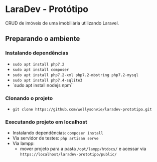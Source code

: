 # LaraDev - Protótipo

<p>CRUD de imóveis de uma imobiliária utilizando Laravel.</p>

## Preparando o ambiente

### Instalando dependências
- `sudo apt install php7.2`
- `sudo apt install composer`
- `sudo apt install php7.2-xml php7.2-mbstring php7.2-mysql`
- `sudo apt install php7.4-sqlite3`
- `sudo apt install nodejs npm``

### Clonando o projeto
- `git clone https://github.com/wellysonvie/laradev-prototipo.git`

### Executando projeto em localhost
- Instalando dependências: `composer install`
- Via servidor de testes: `php artisan serve`
- Via lampp:
    - mover projeto para a pasta `/opt/lampp/htdocs/` e acessar via `https://localhost/laradev-prototipo/public/`

